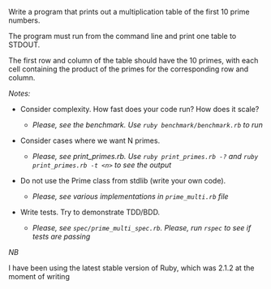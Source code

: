 Write a program that prints out a multiplication table of the first 10 prime numbers.

The program must run from the command line and print one table to STDOUT.

The first row and column of the table should have the 10 primes, with each cell containing the product of the primes for the corresponding row and column.

*Notes:*

- Consider complexity. How fast does your code run? How does it scale? 

  - _Please, see the benchmark. Use `ruby benchmark/benchmark.rb` to run_

- Consider cases where we want N primes.

  - _Please, see print_primes.rb. Use `ruby print_primes.rb -?` and `ruby print_primes.rb -t <n>` to see the output_

- Do not use the Prime class from stdlib (write your own code).

  - _Please, see various implementations in `prime_multi.rb` file_

- Write tests. Try to demonstrate TDD/BDD.

  - _Please, see `spec/prime_multi_spec.rb`. Please, run `rspec` to see if tests are passing_
 
*NB*

I have been using the latest stable version of Ruby, which was 2.1.2 at the moment of writing

